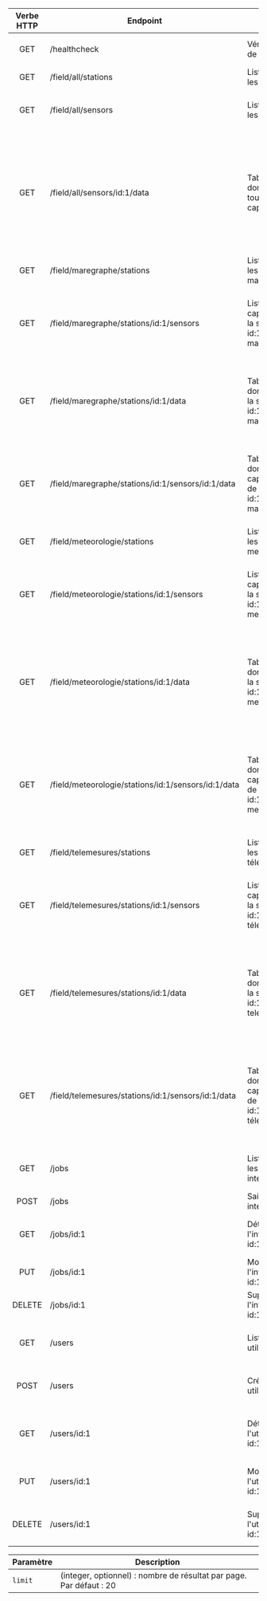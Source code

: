 | Verbe HTTP | Endpoint                                            | Action                                                                | Retour                                                                                                                                      | Paramètres |
| :--------: | --------------------------------------------------- | --------------------------------------------------------------------- | ------------------------------------------------------------------------------------------------------------------------------------------- | ---------- |
|    GET     | /healthcheck                                        | Vérifie l'état de l'API                                               | Code HTTP, message informatif                                                                                                               |            |
|    GET     | /field/all/stations                                 | Liste toutes les stations                                             | Nom de chaque station                                                                                                                       | `limit`    |
|    GET     | /field/all/sensors                                  | Liste de tout les capteurs                                            | Nom de chaque capteur, type de capteur                                                                                                      | `limit`    |
|    GET     | /field/all/sensors/id:1/data                        | Tableau de données de tous les capteurs id:1                          | Nom de chaque capteur associé à sa station, type de capteur, date de la mesure, heure de la mesure, donnée de la mesure, unité de la mesure | `limit`    |
|    GET     | /field/maregraphe/stations                          | Liste toutes les stations marégraphe                                  | Nom de chaque station marégraphe                                                                                                            |
|    GET     | /field/maregraphe/stations/id:1/sensors             | Liste tout les capteurs de la station id:1 de marégraphe              | Nom de chaque capteur de la station marégraphe, type de capteur                                                                             |
|    GET     | /field/maregraphe/stations/id:1/data                | Tableau de données de la station id:1 de marégraphe                   | Nom de la station, noms des capteurs, date de la mesure, heure de la mesure, données de la mesure                                           | `limit`    |
|    GET     | /field/maregraphe/stations/id:1/sensors/id:1/data   | Tableau de données du capteur id:1 de la station id:1 de marégraphe   | Nom de la station, nom du capteur, date de la mesure, heure de la mesure, donnée de la mesure                                               | `limit`    |
|    GET     | /field/meteorologie/stations                        | Liste toutes les stations meteorologie                                | Nom de chaque station meteorologie                                                                                                          |
|    GET     | /field/meteorologie/stations/id:1/sensors           | Liste tout les capteurs de la station id:1 de meteorologie            | Nom de chaque capteur de la station meteorologie, type de capteur                                                                           |
|    GET     | /field/meteorologie/stations/id:1/data              | Tableau de données de la station id:1 de meteorologie                 | Nom de la station, nom des capteurs, type de capteur, date de la mesure, heure de la mesure, données de la mesure                           | `limit`    |
|    GET     | /field/meteorologie/stations/id:1/sensors/id:1/data | Tableau de données du capteur id:1 de la station id:1 de meteorologie | Nom de la station, nom du capteur, type de capteur, date de la mesure, heure de la mesure, donnée de la mesure                              | `limit`    |
|    GET     | /field/telemesures/stations                         | Liste toutes les stations télémesures                                 | Nom de chaque station télémesures                                                                                                           |
|    GET     | /field/telemesures/stations/id:1/sensors            | Liste tout les capteurs de la station id:1 de télémesures             | Nom de chaque capteur de la station télémesures, type de capteur                                                                            |
|    GET     | /field/telemesures/stations/id:1/data               | Tableau de données de la station id:1 de telemesures                  | Nom de la station, nom des capteurs, type de capteur, date de la mesure, heure de la mesure, données de la mesure                           | `limit`    |
|    GET     | /field/telemesures/stations/id:1/sensors/id:1/data  | Tableau de données du capteur id:1 de la station id:1 de télémesures  | Nom de la station, nom du capteur, type de capteur, date de la mesure, heure de la mesure, donnée de la mesure                              | `limit`    |
|    GET     | /jobs                                               | Liste toutes les interventions                                        | Numéro et titre de chaque intervention                                                                                                      | `limit`    |
|    POST    | /jobs                                               | Saisir une intervention                                               |                                                                                                                                             |
|    GET     | /jobs/id:1                                          | Détails de l'intervention id:1                                        | Numéro, titre, date, heure, contenu de l'intervention                                                                                       |
|    PUT     | /jobs/id:1                                          | Modifier l'intervention id:1                                          |                                                                                                                                             |
|   DELETE   | /jobs/id:1                                          | Supprimer l'intervention id:1                                         |                                                                                                                                             |
|    GET     | /users                                              | Liste tout les utilisateurs                                           | Nom, prénom, rang de chaque utilisateur                                                                                                     |
|    POST    | /users                                              | Créer un utilisateur                                                  | Nom, prénom, rang de l'utilisateur créé                                                                                                     |
|    GET     | /users/id:1                                         | Détail de l'utilisateur id:1                                          | Nom, prénom, rang, nombre d'interventions créées de l'utilisateur                                                                           |
|    PUT     | /users/id:1                                         | Modifier l'utilisateur id:1                                           | Nom, prénom, rang de l'utilisateur modifié                                                                                                  |
|   DELETE   | /users/id:1                                         | Supprimer l'utilisateur id:1                                          | Nom, prénom, rang de l'utilisateur supprimé                                                                                                 |

| Paramètre | Description                                                         |
| --------- | ------------------------------------------------------------------- |
| `limit`   | (integer, optionnel) : nombre de résultat par page. Par défaut : 20 |
